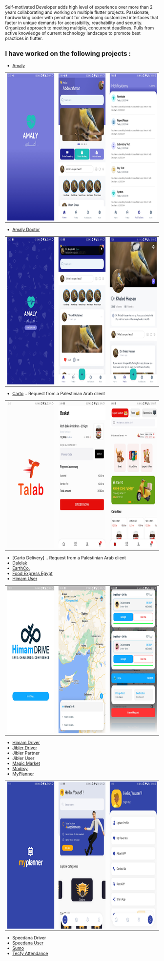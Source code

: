 Self-motivated Developer adds high level of experience over more than 2 years collaborating and working on multiple flutter projects.
Passionate, hardworking coder with penchant for developing customized interfaces that factor in unique demands for accessibility, reachability and security.
Organized approach to meeting multiple, concurrent deadlines.
Pulls from active knowledge of current technology landscape to promote best practices in flutter.

## I have worked on the following projects :

- [Amaly](Pictures/Amaly)

<table>
  <tr>
    <td><img src="Pictures/Amaly/Screenshot_20240425-194744.jpg" width=270 height=480></td>
    <td><img src="Pictures/Amaly/Screenshot_20240425-194812.jpg" width=270 height=480></td>
    <td><img src="Pictures/Amaly/Screenshot_20240425-194853.jpg" width=270 height=480></td>
  </tr>
 </table>

- [Amaly Doctor](Pictures/Amaly%20Doctor)

<table>
  <tr>
    <td><img src="Pictures/Amaly Doctor/Screenshot_20240425-190730.jpg" width=270 height=480></td>
    <td><img src="Pictures/Amaly Doctor/Screenshot_20240425-190806.jpg" width=270 height=480></td>
    <td><img src="Pictures/Amaly Doctor/Screenshot_20240425-190825.jpg" width=270 height=480></td>
  </tr>
 </table>
 
- [Carto](Pictures/Carto) .. Request from a Palestinian Arab client

<table>
  <tr>
    <td><img src="Pictures/Carto/Screenshot_20240426-034726.jpg" width=270 height=480></td>
    <td><img src="Pictures/Carto/Screenshot_20240426-034908.jpg" width=270 height=480></td>
    <td><img src="Pictures/Carto/Screenshot_20240426-034803.jpg" width=270 height=480></td>
  </tr>
 </table>

- [Carto Delivery] .. Request from a Palestinian Arab client
- [Dalelak](https://play.google.com/store/apps/details?id=com.dalilak.dalilak_app)
- [EarthCo.](https://earth-7b102.web.app/)
- [Food Express Egypt](https://play.google.com/store/apps/details?id=com.foodexpresseg.customer)
- [Himam User](Pictures/Himam%20user)

<table>
  <tr>
    <td><img src="Pictures/Himam user/Screenshot_20240507-221745.jpg" width=270 height=480></td>
    <td><img src="Pictures/Himam user/Screenshot_20240507-221853.jpg" width=270 height=480></td>
    <td><img src="Pictures/Himam user/Screenshot_20240507-222010.jpg" width=270 height=480></td>
  </tr>
 </table>

- [Himam Driver](https://play.google.com/store/apps/details?id=com.engaz.himam_driver)
- [Jibler Driver](https://play.google.com/store/apps/details?id=jibler.driver.jiblerdriver)
- Jibler Partner
- Jibler User
- [Magic Market](https://magicmarket4u.web.app/)
- [Modrsy](https://modrsy.com/)
- [MyPlanner](Pictures/My%20Planner)

<table>
  <tr>
    <td><img src="Pictures/My Planner/Screenshot_20240508-131200.jpg" width=270 height=480></td>
    <td><img src="Pictures/My Planner/Screenshot_20240508-131300.jpg" width=270 height=480></td>
    <td><img src="Pictures/My Planner/Screenshot_20240508-131338.jpg" width=270 height=480></td>
  </tr>
 </table>

- Speedana Driver
- [Speedana User](https://play.google.com/store/apps/details?id=com.engazTech.speedana)
- [Sumo](https://play.google.com/store/apps/details?id=co.tecfy.task_management)
- [Tecfy Attendance](https://play.google.com/store/apps/details?id=co.tecfy.emp)


<!---
AhmedHossien/AhmedHossien is a ✨ special ✨ repository because its `README.md` (this file) appears on your GitHub profile.
You can click the Preview link to take a look at your changes.
--->
